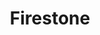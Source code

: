 ---
title: "Firestone"
url: /colorado-springs/firestone-north-cascade-avenue/
shop: Autowerkstatt
---